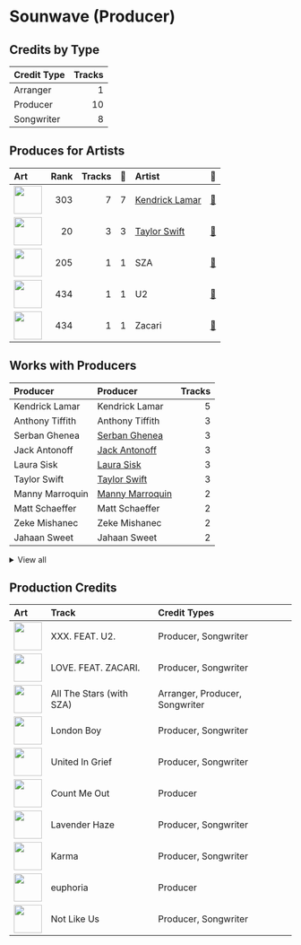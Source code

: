 # Sounwave (Producer)

## Credits by Type

| Credit Type | Tracks |
|:---|---:|
| Arranger | 1 |
| Producer | 10 |
| Songwriter | 8 |

## Produces for Artists

| Art | Rank | Tracks | 💚 | Artist | 🔗 |
|:---|---:|---:|---:|:---|:---|
| <img src="https://i.scdn.co/image/ab6761610000e5eb437b9e2a82505b3d93ff1022" alt="" width="50" /> | 303 | 7 | 7 | [Kendrick Lamar](../../artists/kendrick_lamar/overview.md) | [🔗](https://open.spotify.com/artist/2YZyLoL8N0Wb9xBt1NhZWg) |
| <img src="https://i.scdn.co/image/ab6761610000e5ebe672b5f553298dcdccb0e676" alt="" width="50" /> | 20 | 3 | 3 | [Taylor Swift](../../artists/taylor_swift/overview.md) | [🔗](https://open.spotify.com/artist/06HL4z0CvFAxyc27GXpf02) |
| <img src="https://i.scdn.co/image/ab6761610000e5eb0895066d172e1f51f520bc65" alt="" width="50" /> | 205 | 1 | 1 | SZA | [🔗](https://open.spotify.com/artist/7tYKF4w9nC0nq9CsPZTHyP) |
| <img src="https://i.scdn.co/image/ab6761610000e5ebe62be215d2ee31bcd97edaba" alt="" width="50" /> | 434 | 1 | 1 | U2 | [🔗](https://open.spotify.com/artist/51Blml2LZPmy7TTiAg47vQ) |
| <img src="https://i.scdn.co/image/ab6761610000e5ebdb78fbd1c000f16792795648" alt="" width="50" /> | 434 | 1 | 1 | Zacari | [🔗](https://open.spotify.com/artist/3qBKjEOanahMxlRojwCzhI) |

## Works with Producers

| Producer | Producer | Tracks |
|:---|:---|---:|
| Kendrick Lamar | Kendrick Lamar | 5 |
| Anthony Tiffith | Anthony Tiffith | 3 |
| Serban Ghenea | [Serban Ghenea](../serban_ghenea/overview.md) | 3 |
| Jack Antonoff | [Jack Antonoff](../jack_antonoff/overview.md) | 3 |
| Laura Sisk | [Laura Sisk](../laura_sisk/overview.md) | 3 |
| Taylor Swift | [Taylor Swift](../taylor_swift/overview.md) | 3 |
| Manny Marroquin | [Manny Marroquin](../manny_marroquin/overview.md) | 2 |
| Matt Schaeffer | Matt Schaeffer | 2 |
| Zeke Mishanec | Zeke Mishanec | 2 |
| Jahaan Sweet | Jahaan Sweet | 2 |


<details>
<summary>View all</summary>

| Producer | Producer | Tracks |
|:---|:---|---:|
| Tim Maxey | Tim Maxey | 2 |
| OKLAMA | OKLAMA | 2 |
| Sam Dew | Sam Dew | 2 |
| Zoë Kravitz | Zoë Kravitz (Kravitz, Zoë) | 2 |
| DJ Dahi | DJ Dahi | 2 |
| J.LBS | J.LBS | 2 |
| Derek Ali | Derek Ali | 2 |
| Brendan Silas Perry | Brendan Silas Perry | 2 |
| Teddy Walton | Teddy Walton | 1 |
| The Edge | The Edge | 1 |
| Cautious Clay | Cautious Clay | 1 |
| Zacari Pacaldo | Zacari Pacaldo | 1 |
| Johnathan Turner | Johnathan Turner | 1 |
| James Hunt | James Hunt | 1 |
| Braxton Cook | Braxton Cook | 1 |
| Cyrus "Nois" Taghipour | Cyrus "Nois" Taghipour | 1 |
| Larry Mullen, Jr. | Larry Mullen, Jr. | 1 |
| Bono | Bono | 1 |
| Sam Ricci | Sam Ricci | 1 |
| Beach Noise | Beach Noise | 1 |
| Greg Kurstin | [Greg Kurstin](../greg_kurstin/overview.md) | 1 |
| Ray Charles Brown, Jr | Ray Charles Brown, Jr | 1 |
| Adam Clayton | Adam Clayton | 1 |
| Duval Timothy | Duval Timothy | 1 |
| Jake Kosich | Jake Kosich | 1 |
| Keanu Beats | Keanu Beats | 1 |
| Kyuro | Kyuro | 1 |
| Bēkon | Bēkon (Bēkon) | 1 |
| Ezinma | Ezinma | 1 |
| SZA | SZA | 1 |
| Mike WiLL Made-It | Mike WiLL Made-It | 1 |
| Cardo | Cardo | 1 |
| Mustard | Mustard | 1 |
| Yung Exclusive | Yung Exclusive | 1 |
| Ken Lewis | Ken Lewis | 1 |
| Johnny Kosich | Johnny Kosich | 1 |
| Sean Momberger | Sean Momberger | 1 |
| Al Shux | Al Shux | 1 |
| Johnny Juliano | Johnny Juliano | 1 |

</details>


## Production Credits

| Art | Track | Credit Types |
|:---|:---|:---|
| <img src="https://i.scdn.co/image/ab67616d0000b2738b52c6b9bc4e43d873869699" alt="" width="50" /> | XXX. FEAT. U2. | Producer, Songwriter |
| <img src="https://i.scdn.co/image/ab67616d0000b2738b52c6b9bc4e43d873869699" alt="" width="50" /> | LOVE. FEAT. ZACARI. | Producer, Songwriter |
| <img src="https://i.scdn.co/image/ab67616d0000b273c027ad28821777b00dcaa888" alt="" width="50" /> | All The Stars (with SZA) | Arranger, Producer, Songwriter |
| <img src="https://i.scdn.co/image/ab67616d0000b273e787cffec20aa2a396a61647" alt="" width="50" /> | London Boy | Producer, Songwriter |
| <img src="https://i.scdn.co/image/ab67616d0000b2732e02117d76426a08ac7c174f" alt="" width="50" /> | United In Grief | Producer, Songwriter |
| <img src="https://i.scdn.co/image/ab67616d0000b2732e02117d76426a08ac7c174f" alt="" width="50" /> | Count Me Out | Producer |
| <img src="https://i.scdn.co/image/ab67616d0000b273bb54dde68cd23e2a268ae0f5" alt="" width="50" /> | Lavender Haze | Producer, Songwriter |
| <img src="https://i.scdn.co/image/ab67616d0000b273bb54dde68cd23e2a268ae0f5" alt="" width="50" /> | Karma | Producer, Songwriter |
| <img src="https://i.scdn.co/image/ab67616d0000b2737587213b1be294ac4000f648" alt="" width="50" /> | euphoria | Producer |
| <img src="https://i.scdn.co/image/ab67616d0000b2731ea0c62b2339cbf493a999ad" alt="" width="50" /> | Not Like Us | Producer, Songwriter |
